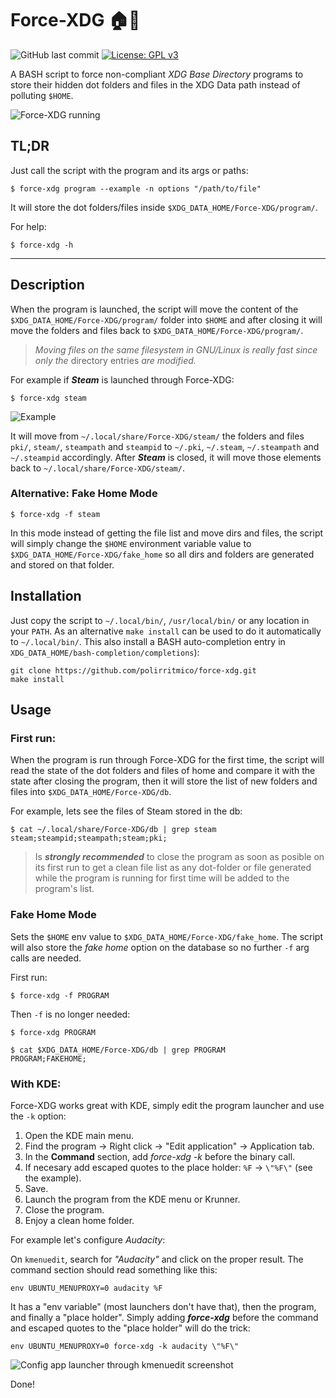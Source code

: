 Force-XDG :house::wrench:
===========================
![GitHub last commit](https://img.shields.io/github/last-commit/polirritmico/force-xdg)  [![License: GPL v3](https://img.shields.io/badge/License-GPLv3-blue.svg)](https://www.gnu.org/licenses/gpl-3.0)

A BASH script to force non-compliant _XDG Base Directory_ programs to store
their hidden dot folders and files in the XDG Data path instead of polluting
`$HOME`.

![Force-XDG running](https://github.com/polirritmico/force-xdg/assets/24460484/7464a40d-a211-408a-82b7-83cc1a67529e)


## TL;DR

Just call the script with the program and its args or paths:

```command
$ force-xdg program --example -n options "/path/to/file"
```

It will store the dot folders/files inside `$XDG_DATA_HOME/Force-XDG/program/`.

For help:

```command
$ force-xdg -h
```

-------------------------------------------------------------------------------

## Description

When the program is launched, the script will move the content of the
`$XDG_DATA_HOME/Force-XDG/program/` folder into `$HOME` and after closing it
will move the folders and files back to `$XDG_DATA_HOME/Force-XDG/program/`.

> _Moving files on the same filesystem in GNU/Linux is really fast since only
> the_ directory entries _are modified._

For example if ***Steam*** is launched through Force-XDG:

```command
$ force-xdg steam
```

![Example](https://github.com/polirritmico/force-xdg/assets/24460484/4b3df356-6aa7-413f-9092-a323b64ad90c)

It will move from `~/.local/share/Force-XDG/steam/` the folders and files
`pki/`, `steam/`, `steampath` and `steampid` to `~/.pki`, `~/.steam`,
`~/.steampath` and `~/.steampid` accordingly. After ***Steam*** is closed, it
will move those elements back to `~/.local/share/Force-XDG/steam/`.


### Alternative: Fake Home Mode

```command
$ force-xdg -f steam
```

In this mode instead of getting the file list and move dirs and files, the
script will simply change the `$HOME` environment variable value to
`$XDG_DATA_HOME/Force-XDG/fake_home` so all dirs and folders are generated and
stored on that folder.


## Installation

Just copy the script to `~/.local/bin/`, `/usr/local/bin/` or any location in
your `PATH`. As an alternative `make install` can be used to do it
automatically to `~/.local/bin/`. This also install a BASH auto-completion
entry in `XDG_DATA_HOME/bash-completion/completions`):

```
git clone https://github.com/polirritmico/force-xdg.git
make install
```


## Usage

### First run:

When the program is run through Force-XDG for the first time, the script will
read the state of the dot folders and files of home and compare it with the
state after closing the program, then it will store the list of new folders and
files into `$XDG_DATA_HOME/Force-XDG/db`.

For example, lets see the files of Steam stored in the db:

```command
$ cat ~/.local/share/Force-XDG/db | grep steam
steam;steampid;steampath;steam;pki;
```
 
> Is ***strongly recommended*** to close the program as soon as posible on its
> first run to get a clean file list as any dot-folder or file generated while
> the program is running for first time will be added to the program's list.

### Fake Home Mode

Sets the `$HOME` env value to `$XDG_DATA_HOME/Force-XDG/fake_home`. The script
will also store the _fake home_ option on the database so no further `-f` arg
calls are needed.

First run:

```command
$ force-xdg -f PROGRAM
```
Then `-f` is no longer needed:

```command
$ force-xdg PROGRAM
```

```command
$ cat $XDG_DATA_HOME/Force-XDG/db | grep PROGRAM
PROGRAM;FAKEHOME;
```


### With KDE:

Force-XDG works great with KDE, simply edit the program launcher and use the
`-k` option:

1. Open the KDE main menu.
2. Find the program → Right click → "Edit application" → Application tab.
3. In the **Command** section, add _force-xdg -k_ before the binary call.
4. If necesary add escaped quotes to the place holder:
   `%F` → `\"%F\"` (see the example).
5. Save.
6. Launch the program from the KDE menu or Krunner.
7. Close the program.
8. Enjoy a clean home folder.

For example let's configure _Audacity_:

On `kmenuedit`, search for _"Audacity"_ and click on the proper result.
The command section should read something like this:

```
env UBUNTU_MENUPROXY=0 audacity %F
```
It has a "env variable" (most launchers don't have that), then the program, and
finally a "place holder". Simply adding ***force-xdg*** before the command
and escaped quotes to the "place holder" will do the trick:

```
env UBUNTU_MENUPROXY=0 force-xdg -k audacity \"%F\"
```

![Config app launcher through kmenuedit screenshot](https://github.com/polirritmico/force-xdg/assets/24460484/ed0cbb0e-dbd8-40d1-9833-5038ba8a6118)

Done!

